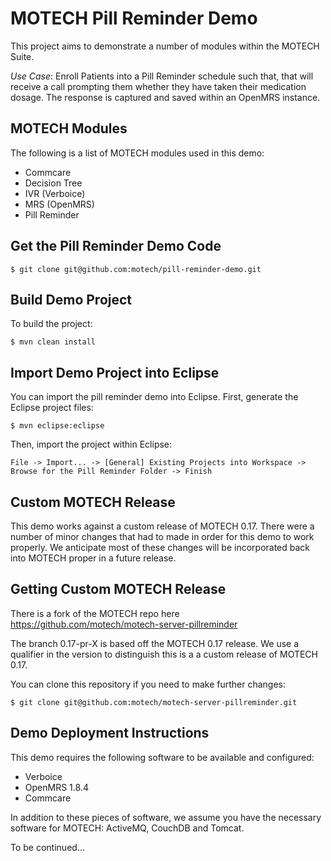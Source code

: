 MOTECH Pill Reminder Demo
=========================

This project aims to demonstrate a number of modules within the MOTECH Suite.

*Use Case*: Enroll Patients into a Pill Reminder schedule such that, that will receive a call prompting them whether 
they have taken their medication dosage. The response is captured and saved within an OpenMRS instance.

MOTECH Modules
--------------

The following is a list of MOTECH modules used in this demo:

*  Commcare
*  Decision Tree
*  IVR (Verboice)
*  MRS (OpenMRS)
*  Pill Reminder

Get the Pill Reminder Demo Code
-------------------------------

    $ git clone git@github.com:motech/pill-reminder-demo.git

Build Demo Project
------------------

To build the project:

    $ mvn clean install

Import Demo Project into Eclipse
--------------------------------

You can import the pill reminder demo into Eclipse. First, generate the Eclipse project files:

    $ mvn eclipse:eclipse

Then, import the project within Eclipse:

    File -> Import... -> [General] Existing Projects into Workspace -> Browse for the Pill Reminder Folder -> Finish

Custom MOTECH Release
---------------------

This demo works against a custom release of MOTECH 0.17. There were a number of minor changes that had to made in order 
for this demo to work properly. We anticipate most of these changes will be incorporated back into MOTECH proper in a future release.

Getting Custom MOTECH Release
-----------------------------

There is a fork of the MOTECH repo here https://github.com/motech/motech-server-pillreminder

The branch 0.17-pr-X is based off the MOTECH 0.17 release. We use a qualifier in the version to distinguish this is a 
a custom release of MOTECH 0.17.

You can clone this repository if you need to make further changes:

    $ git clone git@github.com:motech/motech-server-pillreminder.git

Demo Deployment Instructions
----------------------------

This demo requires the following software to be available and configured:

* Verboice
* OpenMRS 1.8.4
* Commcare

In addition to these pieces of software, we assume you have the necessary software for MOTECH: ActiveMQ, CouchDB and Tomcat.

To be continued...
